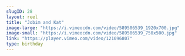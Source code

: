 ```yaml
---
slugID: 28 
layout: reel
title: "Jobim and Kat"
image-large: "https://i.vimeocdn.com/video/589506539_1920x700.jpg"
image-small: "https://i.vimeocdn.com/video/589506539_750x500.jpg"
link: "https://player.vimeo.com/video/121096807"
type: birthday 
---
```

